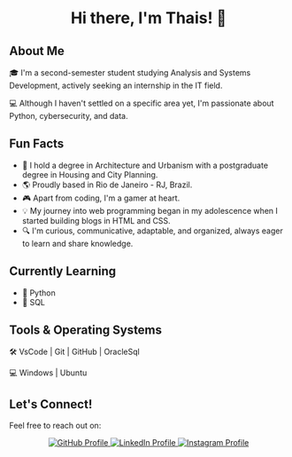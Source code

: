 <!-- Header -->
<h1 align="center">Hi there, I'm Thais! 👋</h1>

<!-- About Me Section -->
<h2>About Me</h2>
<p>🎓 I'm a second-semester student studying Analysis and Systems Development, actively seeking an internship in the IT field.</p>
<p>💻 Although I haven't settled on a specific area yet, I'm passionate about Python, cybersecurity, and data.</p>

<!-- Fun Facts Section -->
<h2>Fun Facts</h2>
<ul>
  <li>🏢 I hold a degree in Architecture and Urbanism with a postgraduate degree in Housing and City Planning.</li>
  <li>🌎 Proudly based in Rio de Janeiro - RJ, Brazil.</li>
  <li>🎮 Apart from coding, I'm a gamer at heart.</li>
  <li>💡 My journey into web programming began in my adolescence when I started building blogs in HTML and CSS.</li>
  <li>🔍 I'm curious, communicative, adaptable, and organized, always eager to learn and share knowledge.</li>
</ul>

<!-- Currently Learning Section -->
<h2>Currently Learning</h2>
<ul>
  <li>🐍 Python</li>
  <li>💾 SQL</li>
</ul>

<!-- Tools & OS Section -->
<h2>Tools & Operating Systems</h2>
<p>🛠️ VsCode | Git | GitHub | OracleSql </p>
<p>💻 Windows | Ubuntu</p>

<!-- Let's Connect Section -->
<h2>Let's Connect!</h2>
<p>Feel free to reach out on:</p>
<div align="center">
  <a href="https://github.com/thaissantanna">
    <img src="https://img.shields.io/badge/GitHub-Profile-informational?style=flat&logo=github&logoColor=white&color=2bbc8a" alt="GitHub Profile">
  </a>
  <a href="https://www.linkedin.com/in/thaissantanna/">
    <img src="https://img.shields.io/badge/LinkedIn-Profile-informational?style=flat&logo=linkedin&logoColor=white&color=0A66C2" alt="LinkedIn Profile">
  </a>
  <a href="https://www.instagram.com/athaissantanna/">
    <img src="https://img.shields.io/badge/Instagram-Profile-informational?style=flat&logo=instagram&logoColor=white&color=E4405F" alt="Instagram Profile">
  </a>
</div>

